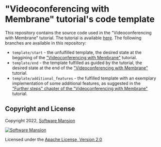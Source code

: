 # "Videoconferencing with Membrane" tutorial's code template
This repository contains the source code used in the "Videoconferencing with Membrane" tutorial.
The tutorial is available [here](https://membrane.stream/learn/videoroom).
The following branches are available in this repository:
* `template/start` - the unfulfilled template, the desired state at the beggining of the  ["Videoconferencing with Membrane"](https://membrane.stream/learn/videoroom) tutorial. 
* `template/end` -  the template fulfilled as guided by the tutorial, the desired state at the end of the  ["Videoconferencing with Membrane"](https://membrane.stream/learn/videoroom) tutorial. 
* `template/additional_features` - the fulfilled template with an exemplary implementation of some additional features, as suggested in the ["Further steps" chapter of the "Videoconferencing with Membrane"](https://membrane.stream/learn/videoroom/7) tutorial.

## Copyright and License

Copyright 2022, [Software Mansion](https://swmansion.com/?utm_source=git&utm_medium=readme&utm_campaign=membrane)

[![Software Mansion](https://logo.swmansion.com/logo?color=white&variant=desktop&width=200&tag=membrane-github)](https://swmansion.com/?utm_source=git&utm_medium=readme&utm_campaign=membrane)

Licensed under the [Apache License, Version 2.0](LICENSE)